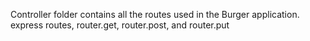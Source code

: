 Controller folder contains all the routes used in the Burger application.
express routes, router.get, router.post, and router.put
 
